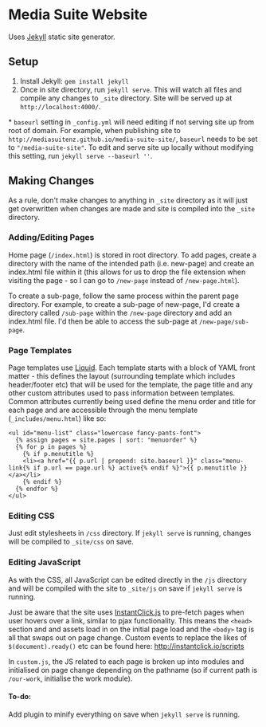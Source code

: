 # Media Suite Website

Uses [Jekyll](https://jekyllrb.com/) static site generator.

## Setup

1. Install Jekyll: `gem install jekyll`
2. Once in site directory, run `jekyll serve`. This will watch all files and compile any changes to `_site` directory. Site will be served up at `http://localhost:4000/`.

\* `baseurl` setting in `_config.yml` will need editing if not serving site up from root of domain. For example, when publishing site to `http://mediasuitenz.github.io/media-suite-site/`, `baseurl` needs to be set to `"/media-suite-site"`. To edit and serve site up locally without modifying this setting, run `jekyll serve --baseurl ''`.

## Making Changes

As a rule, don't make changes to anything in `_site` directory as it will just get overwritten when changes are made and site is compiled into the `_site` directory.

### Adding/Editing Pages

Home page (`/index.html`) is stored in root directory. To add pages, create a directory with the name of the intended path (i.e. new-page) and create an index.html file within it (this allows for us to drop the file extension when visiting the page - so I can go to `/new-page` instead of `/new-page.html`).

To create a sub-page, follow the same process within the parent page directory. For example, to create a sub-page of new-page, I'd create a directory called `/sub-page` within the `/new-page` directory and add an index.html file. I'd then be able to access the sub-page at `/new-page/sub-page`.

### Page Templates

Page templates use [Liquid](http://liquidmarkup.org/). Each template starts with a block of YAML front matter - this defines the layout (surrounding template which includes header/footer etc) that will be used for the template, the page title and any other custom attributes used to pass information between templates. Common attributes currently being used define the menu order and title for each page and are accessible through the menu template (`_includes/menu.html`) like so:
```
<ul id="menu-list" class="lowercase fancy-pants-font">
  {% assign pages = site.pages | sort: "menuorder" %}
  {% for p in pages %}
    {% if p.menutitle %}
    <li><a href="{{ p.url | prepend: site.baseurl }}" class="menu-link{% if p.url == page.url %} active{% endif %}">{{ p.menutitle }}</a></li>
    {% endif %}
  {% endfor %}
</ul>
```

### Editing CSS

Just edit stylesheets in `/css` directory. If `jekyll serve` is running, changes will be compiled to `_site/css` on save.

### Editing JavaScript

As with the CSS, all JavaScript can be edited directly in the `/js` directory and will be compiled with the site to  `_site/js` on save if `jekyll serve` is running.

Just be aware that the site uses [InstantClick.js](http://instantclick.io/) to pre-fetch pages when user hovers over a link, similar to pjax functionality. This means the `<head>` section and and assets load in on the initial page load and the `<body>` tag is all that swaps out on page change. Custom events to replace the likes of `$(document).ready()` etc can be found here: http://instantclick.io/scripts

In `custom.js`, the JS related to each page is broken up into modules and initialised on page change depending on the pathname (so if current path is `/our-work`, initialise the work module).

#### To-do:

Add plugin to minify everything on save when `jekyll serve` is running.
